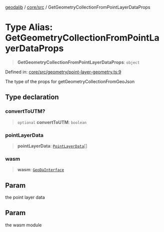 [geodalib](../../../modules.md) / [core/src](../index.md) / GetGeometryCollectionFromPointLayerDataProps

# Type Alias: GetGeometryCollectionFromPointLayerDataProps

> **GetGeometryCollectionFromPointLayerDataProps**: `object`

Defined in: [core/src/geometry/point-layer-geometry.ts:9](https://github.com/GeoDaCenter/geoda-lib/blob/3f9453a08cf3d7f96b1a0d65d18359804129d8d2/js/packages/core/src/geometry/point-layer-geometry.ts#L9)

The type of the props for getGeometryCollectionFromGeoJson

## Type declaration

### convertToUTM?

> `optional` **convertToUTM**: `boolean`

### pointLayerData

> **pointLayerData**: [`PointLayerData`](PointLayerData.md)[]

### wasm

> **wasm**: [`GeoDaInterface`](../interfaces/GeoDaInterface.md)

## Param

the point layer data

## Param

the wasm module
